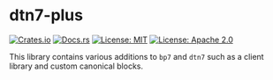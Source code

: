 # dtn7-plus

[![Crates.io](https://img.shields.io/crates/v/dtn7-plus.svg)](https://crates.io/crates/dtn7-plus)
[![Docs.rs](https://docs.rs/dtn7-plus/badge.svg)](https://docs.rs/dtn7-plus)
[![License: MIT](https://img.shields.io/badge/License-MIT-blue.svg)](LICENSE-MIT)
[![License: Apache 2.0](https://img.shields.io/badge/License-Apache%202.0-blue.svg)](LICENSE-APACHE)

This library contains various additions to `bp7` and `dtn7` such as a client library and custom canonical blocks.

